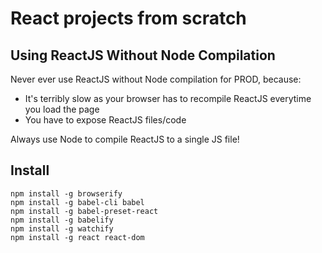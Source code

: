 # React projects from scratch

## Using ReactJS Without Node Compilation

Never ever use ReactJS without Node compilation for PROD, because:
* It's terribly slow as your browser has to recompile ReactJS everytime you load the page
* You have to expose ReactJS files/code

Always use Node to compile ReactJS to a single JS file!

## Install

```
npm install -g browserify
npm install -g babel-cli babel
npm install -g babel-preset-react
npm install -g babelify
npm install -g watchify
npm install -g react react-dom
```
